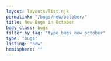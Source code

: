 ```yaml
---
layout: layouts/list.njk
permalink: "/bugs/new/october/"
title: New Bugs in October
body_class: bugs
filter_by_tag: "type_bugs_new_october"
type: "bugs"
listing: "new"
hemisphere: ""
---
```

